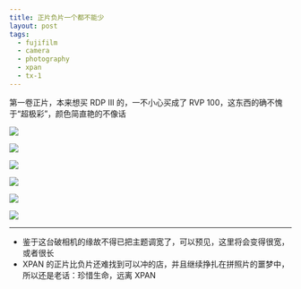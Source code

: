 ```yaml
---
title: 正片负片一个都不能少
layout: post
tags:
  - fujifilm
  - camera
  - photography
  - xpan
  - tx-1
---
```


第一卷正片，本来想买 RDP III 的，一不小心买成了 RVP 100，这东西的确不愧于“超极彩”，颜色简直艳的不像话

<span class="image-900">![](/media/files/2012/06/08/rose-1.jpg)</span>

<span class="image-900">[![](/media/files/2012/06/08/rose-2.jpg)](http://500px.com/photo/8359215)</span>

<span class="image-900">[![](/media/files/2012/06/08/rose-3.jpg)](http://500px.com/photo/8359312)</span>

<span class="image-900">[![](/media/files/2012/06/08/rose-4.jpg)](http://500px.com/photo/8359391)</span>

<span class="image-900">[![](/media/files/2012/06/08/rose-5.jpg)](http://500px.com/photo/8359439)</span>

<span class="image-300">![](/media/files/2012/06/08/rose-6.jpg)</span>

---

- 鉴于这台破相机的缘故不得已把主题调宽了，可以预见，这里将会变得很宽，或者很长
- XPAN 的正片比负片还难找到可以冲的店，并且继续挣扎在拼照片的噩梦中，所以还是老话：珍惜生命，远离 XPAN
